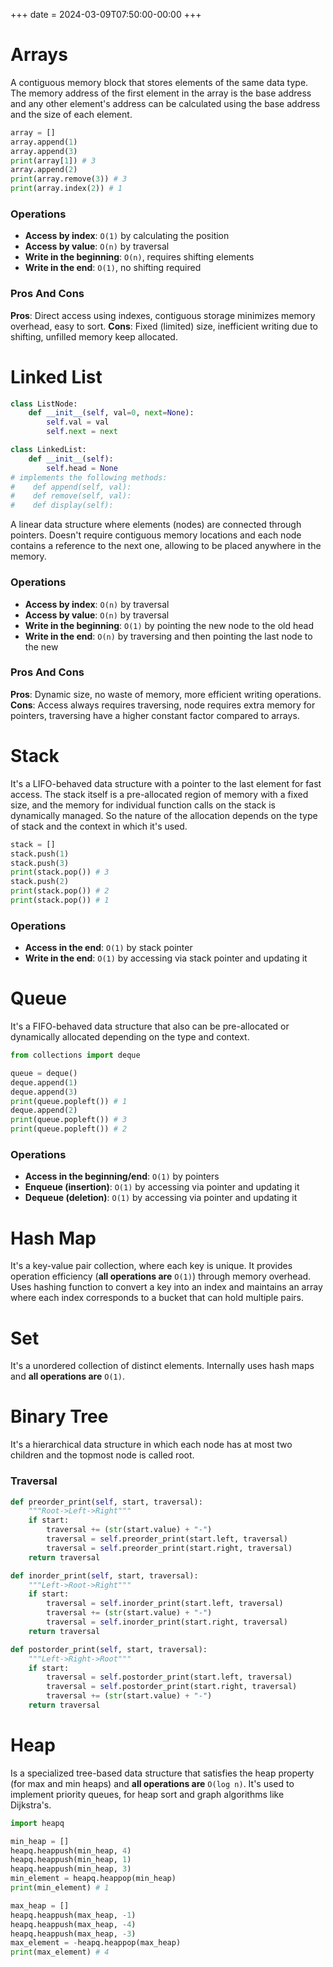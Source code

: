 +++
date = 2024-03-09T07:50:00-00:00
+++

# Arrays

A contiguous memory block that stores elements of the same data type. The memory address of the first element in the array is the base address and any other element's address can be calculated using the base address and the size of each element.

```python
array = []
array.append(1)
array.append(3)
print(array[1]) # 3
array.append(2)
print(array.remove(3)) # 3
print(array.index(2)) # 1
```

### Operations

- **Access by index**: `O(1)` by calculating the position
- **Access by value**: `O(n)` by traversal
- **Write in the beginning**: `O(n)`, requires shifting elements
- **Write in the end**: `O(1)`, no shifting required

### Pros And Cons

**Pros**: Direct access using indexes, contiguous storage minimizes memory overhead, easy to sort.
**Cons**: Fixed (limited) size, inefficient writing due to shifting, unfilled memory keep allocated.

# Linked List

```python
class ListNode:
    def __init__(self, val=0, next=None):
        self.val = val
        self.next = next

class LinkedList:
    def __init__(self):
        self.head = None
# implements the following methods:
#    def append(self, val):
#    def remove(self, val):
#    def display(self):
```

A linear data structure where elements (nodes) are connected through pointers. Doesn't require contiguous memory locations and each node contains a reference to the next one, allowing to be placed anywhere in the memory.

### Operations

- **Access by index**: `O(n)` by traversal
- **Access by value**: `O(n)` by traversal
- **Write in the beginning**: `O(1)` by pointing the new node to the old head
- **Write in the end**: `O(n)` by traversing and then pointing the last node to the new

### Pros And Cons

**Pros**: Dynamic size, no waste of memory, more efficient writing operations.
**Cons**: Access always requires traversing, node requires extra memory for pointers, traversing have a higher constant factor compared to arrays.

# Stack

It's a LIFO-behaved data structure with a pointer to the last element for fast access. The stack itself is a pre-allocated region of memory with a fixed size, and the memory for individual function calls on the stack is dynamically managed. So the nature of the allocation depends on the type of stack and the context in which it's used.

```python
stack = []
stack.push(1)
stack.push(3)
print(stack.pop()) # 3
stack.push(2)
print(stack.pop()) # 2
print(stack.pop()) # 1
```

### Operations

- **Access in the end**: `O(1)` by stack pointer
- **Write in the end**: `O(1)` by accessing via stack pointer and updating it

# Queue

It's a FIFO-behaved data structure that also can be pre-allocated or dynamically allocated depending on the type and context.

```python
from collections import deque

queue = deque()
deque.append(1)
deque.append(3)
print(queue.popleft()) # 1
deque.append(2)
print(queue.popleft()) # 3
print(queue.popleft()) # 2
```

### Operations

- **Access in the beginning/end**: `O(1)` by pointers
- **Enqueue (insertion)**: `O(1)` by accessing via pointer and updating it
- **Dequeue (deletion)**: `O(1)` by accessing via pointer and updating it

# Hash Map

It's a key-value pair collection, where each key is unique. It provides operation efficiency (**all operations are** `O(1)`) through memory overhead. Uses hashing function to convert a key into an index and maintains an array where each index corresponds to a bucket that can hold multiple pairs.

# Set

It's a unordered collection of distinct elements. Internally uses hash maps and **all operations are** `O(1)`.

# Binary Tree

It's a hierarchical data structure in which each node has at most two children and the topmost node is called root.

### Traversal

```python
def preorder_print(self, start, traversal):
    """Root->Left->Right"""
    if start:
        traversal += (str(start.value) + "-")
        traversal = self.preorder_print(start.left, traversal)
        traversal = self.preorder_print(start.right, traversal)
    return traversal
```

```python
def inorder_print(self, start, traversal):
    """Left->Root->Right"""
    if start:
        traversal = self.inorder_print(start.left, traversal)
        traversal += (str(start.value) + "-")
        traversal = self.inorder_print(start.right, traversal)
    return traversal
```

```python
def postorder_print(self, start, traversal):
    """Left->Right->Root"""
    if start:
        traversal = self.postorder_print(start.left, traversal)
        traversal = self.postorder_print(start.right, traversal)
        traversal += (str(start.value) + "-")
    return traversal
```

# Heap

Is a specialized tree-based data structure that satisfies the heap property (for max and min heaps) and **all operations are** `O(log n)`. It's used to implement priority queues, for heap sort and graph algorithms like Dijkstra's.

```python
import heapq

min_heap = []
heapq.heappush(min_heap, 4)
heapq.heappush(min_heap, 1)
heapq.heappush(min_heap, 3)
min_element = heapq.heappop(min_heap)
print(min_element) # 1

max_heap = []
heapq.heappush(max_heap, -1)
heapq.heappush(max_heap, -4)
heapq.heappush(max_heap, -3)
max_element = -heapq.heappop(max_heap)
print(max_element) # 4
```

